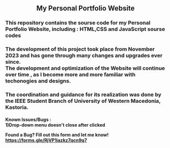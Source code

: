 <h2 align="center"> My Personal Portfolio Website </h2>

<h3>This repository contains the sourse code for my Personal Portfolio Website, including : HTML,CSS and JavaScript sourse codes </h3>


<h3>The development of this project took place from November 2023 and has gone through many changes and upgrades ever since. <br>
The development and optimization of the Website will continue over time , as I become more and more familiar with techonogies and designs.</h3>

<h3>The coordination and guidance for its realization was done by the IEEE Student Branch of University of Western Macedonia, Kastoria.</h3>



<h4>Known Issues/Bugs : <br>
  1)Drop-down menu doesn't close after clicked
  
  Found a Bug? Fill out this form and let me know! https://forms.gle/RjVP1iazkz7qcn9q7 
</h4>
